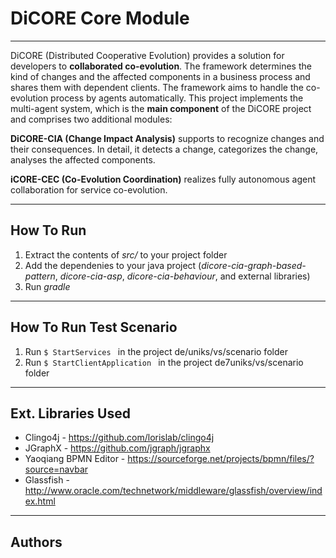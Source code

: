 
# DiCORE Core Module #

----------
DiCORE (Distributed Cooperative Evolution) provides a solution for developers to __collaborated co-evolution__. The framework determines the kind of changes and the affected components in a business process and shares them with dependent clients. The framework aims to handle the co-evolution process by agents automatically.
This project implements the multi-agent system, which is the __main component__ of the DiCORE project and comprises two additional modules:

__DiCORE-CIA (Change Impact Analysis)__ 
supports to recognize changes and their consequences. In detail, it detects a change, categorizes the change, analyses the affected components.

__iCORE-CEC (Co-Evolution Coordination)__
realizes fully autonomous agent collaboration for service co-evolution.

----------
## How To Run ##

 1. Extract the contents of *src/* to your project folder
 2. Add the dependenies to your java project (*dicore-cia-graph-based-pattern*, *dicore-cia-asp*, *dicore-cia-behaviour*, and external libraries)
 2. Run *gradle* 

----------
## How To Run Test Scenario ##

 1. Run `$ StartServices ` in the project de/uniks/vs/scenario folder 
 2. Run `$ StartClientApplication ` in the project de7uniks/vs/scenario folder

----------
## Ext. Libraries Used ##

 - Clingo4j - https://github.com/lorislab/clingo4j
 - JGraphX - https://github.com/jgraph/jgraphx
 - Yaoqiang BPMN Editor - https://sourceforge.net/projects/bpmn/files/?source=navbar
 - Glassfish - http://www.oracle.com/technetwork/middleware/glassfish/overview/index.html
 
----------
## Authors ##
